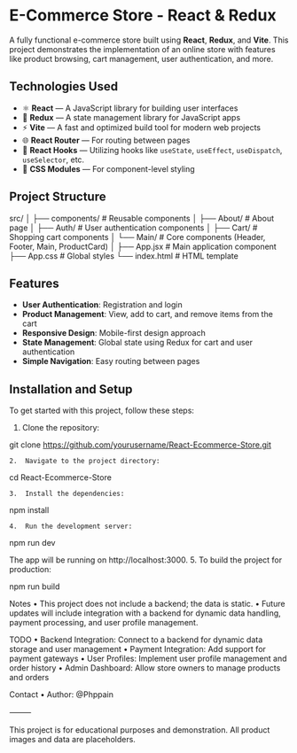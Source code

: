 # E-Commerce Store - React & Redux

A fully functional e-commerce store built using **React**, **Redux**, and **Vite**. This project demonstrates the implementation of an online store with features like product browsing, cart management, user authentication, and more.

## Technologies Used

- ⚛️ **React** — A JavaScript library for building user interfaces
- 🔄 **Redux** — A state management library for JavaScript apps
- ⚡ **Vite** — A fast and optimized build tool for modern web projects
- 🌐 **React Router** — For routing between pages
- 🧠 **React Hooks** — Utilizing hooks like `useState`, `useEffect`, `useDispatch`, `useSelector`, etc.
- 💅 **CSS Modules** — For component-level styling

## Project Structure

src/
│
├── components/             # Reusable components
│   ├── About/              # About page
│   ├── Auth/               # User authentication components
│   ├── Cart/               # Shopping cart components
│   └── Main/               # Core components (Header, Footer, Main, ProductCard)
│
├── App.jsx                 # Main application component
├── App.css                 # Global styles
└── index.html              # HTML template

## Features

- **User Authentication**: Registration and login
- **Product Management**: View, add to cart, and remove items from the cart
- **Responsive Design**: Mobile-first design approach
- **State Management**: Global state using Redux for cart and user authentication
- **Simple Navigation**: Easy routing between pages

## Installation and Setup

To get started with this project, follow these steps:

1. Clone the repository:


git clone https://github.com/yourusername/React-Ecommerce-Store.git

	2.	Navigate to the project directory:

cd React-Ecommerce-Store

	3.	Install the dependencies:

npm install

	4.	Run the development server:

npm run dev

The app will be running on http://localhost:3000.
	5.	To build the project for production:

npm run build

Notes
	•	This project does not include a backend; the data is static.
	•	Future updates will include integration with a backend for dynamic data handling, payment processing, and user profile management.

TODO
	•	Backend Integration: Connect to a backend for dynamic data storage and user management
	•	Payment Integration: Add support for payment gateways
	•	User Profiles: Implement user profile management and order history
	•	Admin Dashboard: Allow store owners to manage products and orders

Contact
	•	Author: @Phppain

⸻

This project is for educational purposes and demonstration. All product images and data are placeholders.
